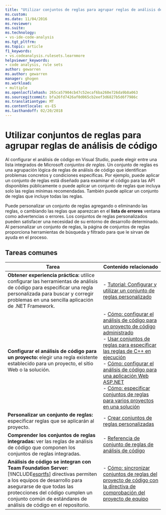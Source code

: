 ```yaml
---
title: "Utilizar conjuntos de reglas para agrupar reglas de análisis de código | Documentos de Microsoft"
ms.custom: 
ms.date: 11/04/2016
ms.reviewer: 
ms.suite: 
ms.technology:
- vs-ide-code-analysis
ms.tgt_pltfrm: 
ms.topic: article
f1_keywords:
- vs.codeanalysis.rulesets.learnmore
helpviewer_keywords:
- code analysis, rule sets
author: gewarren
ms.author: gewarren
manager: ghogen
ms.workload:
- multiple
ms.openlocfilehash: 265ca57904cb47c52ecaf6ba260e726da9b8a063
ms.sourcegitcommit: bfa26fd7426af0d065cb2eef3d6827b5d6f7986c
ms.translationtype: MT
ms.contentlocale: es-ES
ms.lasthandoff: 02/20/2018
---
```

# <a name="using-rule-sets-to-group-code-analysis-rules"></a>Utilizar conjuntos de reglas para agrupar reglas de análisis de código

Al configurar el análisis de código en Visual Studio, puede elegir entre una lista integrados de Microsoft *conjuntos de reglas*. Un conjunto de reglas es una agrupación lógica de reglas de análisis de código que identifican problemas concretos y condiciones específicas. Por ejemplo, puede aplicar un conjunto de reglas está diseñado para examinar el código para las API disponibles públicamente o puede aplicar un conjunto de reglas que incluya solo las reglas mínimas recomendadas. También puede aplicar un conjunto de reglas que incluye todas las reglas.

Puede personalizar un conjunto de reglas agregando o eliminando las reglas, o cambiando las reglas que aparezcan en el **lista de errores** ventana como advertencias o errores. Los conjuntos de reglas personalizados pueden satisfacer una necesidad de su entorno de desarrollo determinado. Al personalizar un conjunto de reglas, la página de conjuntos de reglas proporciona herramientas de búsqueda y filtrado para que le sirvan de ayuda en el proceso.

## <a name="common-tasks"></a>Tareas comunes

|Tarea|Contenido relacionado|
|----------|---------------------|
|**Obtener experiencia práctica:** utilice configurar las herramientas de análisis de código para especificar una regla personalizada para buscar y corregir problemas en una sencilla aplicación de .NET Framework.|- [Tutorial: Configurar y utilizar un conjunto de reglas personalizado](../code-quality/walkthrough-configuring-and-using-a-custom-rule-set.md)|
|**Configurar el análisis de código para un proyecto:** elegir una regla existente establecido para un proyecto, el sitio Web o la solución.|- [Cómo: configurar el análisis de código para un proyecto de código administrado](../code-quality/how-to-configure-code-analysis-for-a-managed-code-project.md)<br />- [Usar conjuntos de reglas para especificar las reglas de C++ en ejecución](../code-quality/using-rule-sets-to-specify-the-cpp-rules-to-run.md)<br />- [Cómo: configurar el análisis de código para una aplicación Web ASP.NET](../code-quality/how-to-configure-code-analysis-for-an-aspnet-web-application.md)<br />- [Cómo: especificar conjuntos de reglas para varios proyectos en una solución](../code-quality/how-to-specify-managed-code-rule-sets-for-multiple-projects-in-a-solution.md)|
|**Personalizar un conjunto de reglas:** especificar reglas que se aplicarán al proyecto.|- [Crear conjuntos de reglas personalizadas](../code-quality/creating-custom-code-analysis-rule-sets.md)|
|**Comprender los conjuntos de reglas integradas:** ver las reglas de análisis de código que componen los conjuntos de reglas integradas.|- [Referencia de conjunto de reglas de análisis de código](../code-quality/code-analysis-rule-set-reference.md)|
|**Análisis de código se integran con Team Foundation Server:** [!INCLUDE[esprtfs](../code-quality/includes/esprtfs_md.md)] directivas permiten a los equipos de desarrollo para asegurarse de que todas las protecciones del código cumplen un conjunto común de estándares de análisis de código en el repositorio.|- [Cómo: sincronizar conjuntos de reglas del proyecto de código con la directiva de comprobación del proyecto de equipo](../code-quality/how-to-synchronize-code-project-rule-sets-with-team-project-check-in-policy.md)|